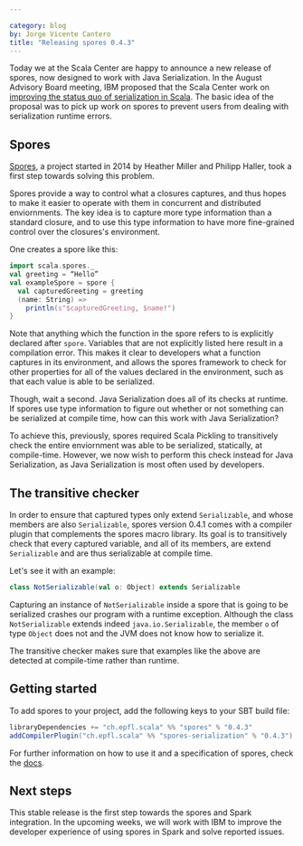 ```yaml
---

category: blog
by: Jorge Vicente Cantero
title: "Releasing spores 0.4.3"
---
```


Today we at the Scala Center are happy to announce a new release of spores, now
designed to work with Java Serialization. In the August Advisory Board meeting,
IBM proposed that the Scala Center work on [improving the status quo of
serialization in
Scala](https://github.com/scalacenter/advisoryboard/blob/master/proposals/006-compile-time-serializibility-check.md).
The basic idea of the proposal was to pick up work on spores to prevent users
from dealing with serialization runtime errors.

## Spores

[Spores](https://github.com/scalacenter/spores), a project started in 2014
by Heather Miller and Philipp Haller, took a first step towards solving
this problem.

Spores provide a way to control what a closures captures, and thus
hopes to make it easier to operate with them in concurrent and distributed
enviornments. The key idea is to capture more type information than a standard
closure, and to use this type information to have more fine-grained control over
the closures's environment.

One creates a spore like this:

```scala
import scala.spores._
val greeting = “Hello”
val exampleSpore = spore {
  val capturedGreeting = greeting
  (name: String) =>
    println(s"$capturedGreeting, $name!")
}
```

Note that anything which the function in the spore refers to is explicitly
declared after `spore`. Variables that are not explicitly listed here result in
a compilation error. This makes it clear to developers what a function captures
in its environment, and allows the spores framework to check for other
properties for all of the values declared in the environment, such as that each
value is able to be serialized.

Though, wait a second. Java Serialization does all of its checks at runtime. If
spores use type information to figure out whether or not something can be
serialized at compile time, how can this work with Java Serialization?

To achieve this, previously, spores required Scala Pickling to transitively
check the entire enviornment was able to be serialized, statically, at
compile-time. However, we now wish to perform this check instead for Java
Serialization, as Java Serialization is most often used by developers.

## The transitive checker

In order to ensure that captured types only extend `Serializable`, and whose
members are also `Serializable`, spores version 0.4.1 comes with a compiler
plugin that complements the spores macro library. Its goal is to transitively
check that every captured variable, and all of its members, are extend
`Serializable` and are thus serializable at compile time.

Let's see it with an example:

```scala
class NotSerializable(val o: Object) extends Serializable
```

Capturing an instance of `NotSerializable` inside a spore that is going to be
serialized crashes our program with a runtime exception. Although the class
`NotSerializable` extends indeed `java.io.Serializable`, the member `o` of type
`Object` does not and the JVM does not know how to serialize it.

The transitive checker makes sure that examples like the above are detected at
compile-time rather than runtime.

## Getting started

To add spores to your project, add the following keys to your SBT build file:

```scala
libraryDependencies += "ch.epfl.scala" %% "spores" % "0.4.3"
addCompilerPlugin("ch.epfl.scala" %% "spores-serialization" % "0.4.3")
```

For further information on how to use it and a specification of spores, check
the [docs](https://scalacenter.github.io/spores/spores.html).

## Next steps

This stable release is the first step towards the spores and Spark integration.
In the upcoming weeks, we will work with IBM to improve the developer experience
of using spores in Spark and solve reported issues.
